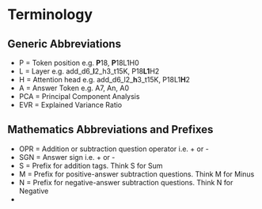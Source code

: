 # Terminology

## Generic Abbreviations
- P = Token position e.g. **P**18, **P**18L1H0
- L = Layer  e.g. add_d6_**l**2_h3_t15K, P18**L1**H2
- H = Attention head e.g. add_d6_l2_**h**3_t15K, P18L1**H**2
- A = Answer Token e.g. A7, An, A0
- PCA = Principal Component Analysis
- EVR = Explained Variance Ratio

## Mathematics Abbreviations and Prefixes
- OPR = Addition or subtraction question operator i.e. + or -
- SGN = Answer sign i.e. + or -
- S = Prefix for addition tags. Think S for Sum
- M = Prefix for positive-answer subtraction questions. Think M for Minus
- N = Prefix for negative-answer subtraction questions. Think N for Negative
- 
